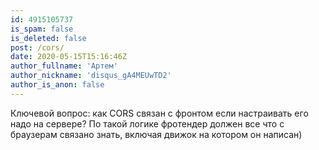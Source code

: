 ```yaml
---
id: 4915105737
is_spam: false
is_deleted: false
post: /cors/
date: 2020-05-15T15:16:46Z
author_fullname: 'Артем'
author_nickname: 'disqus_gA4MEUwTD2'
author_is_anon: false
---
```


<p>Ключевой вопрос: как CORS связан с фронтом если настраивать его надо на сервере? По такой логике фротендер должен все что с браузерам связано знать, включая движок на котором он написан)</p>
